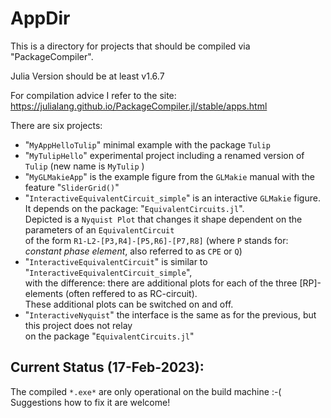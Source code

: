 # AppDir

This is a directory for projects that should be compiled via "PackageCompiler".

Julia Version should be at least v1.6.7

For compilation advice I refer to the site:
https://julialang.github.io/PackageCompiler.jl/stable/apps.html

There are six projects:

- "`MyAppHelloTulip`" minimal example with the package `Tulip`
- "`MyTulipHello`" experimental project including a renamed version of `Tulip` (new name is `MyTulip` )
- "`MyGLMakieApp`" is the example figure from the `GLMakie` manual with the feature "`SliderGrid()`"
- "`InteractiveEquivalentCircuit_simple`" is an interactive `GLMakie` figure. <br />
It depends on the package: "`EquivalentCircuits.jl`". <br />
Depicted is a `Nyquist Plot` that changes it shape dependent on the parameters of an `EquivalentCircuit` <br />
of the form `R1-L2-[P3,R4]-[P5,R6]-[P7,R8]` (where `P` stands for: *constant phase element*, also referred to as `CPE` or `Q`)
- "`InteractiveEquivalentCircuit`" is similar to "`InteractiveEquivalentCircuit_simple`", <br />
with the difference: there are additional plots for each of the three [RP]-elements (often reffered to as RC-circuit). <br />
These additional plots can be switched on and off.
- "`InteractiveNyquist`" the interface is the same as for the previous, but this project does not relay <br />
on the package "`EquivalentCircuits.jl`" 

## Current Status (17-Feb-2023):

The compiled `*.exe*` are only operational on the build machine :-( <br />
Suggestions how to fix it are welcome!




